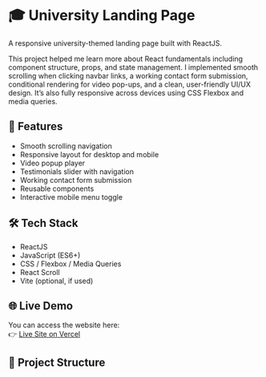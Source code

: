 # 🎓 University Landing Page

A responsive university-themed landing page built with ReactJS.

This project helped me learn more about React fundamentals including component structure, props, and state management. I implemented smooth scrolling when clicking navbar links, a working contact form submission, conditional rendering for video pop-ups, and a clean, user-friendly UI/UX design. It’s also fully responsive across devices using CSS Flexbox and media queries.

## 🚀 Features

- Smooth scrolling navigation  
- Responsive layout for desktop and mobile  
- Video popup player  
- Testimonials slider with navigation  
- Working contact form submission  
- Reusable components  
- Interactive mobile menu toggle

## 🛠️ Tech Stack

- ReactJS  
- JavaScript (ES6+)  
- CSS / Flexbox / Media Queries  
- React Scroll  
- Vite (optional, if used)

## 🌐 Live Demo

You can access the website here:  
👉 [Live Site on Vercel](https://react-university-portal.vercel.app/)

## 📂 Project Structure
